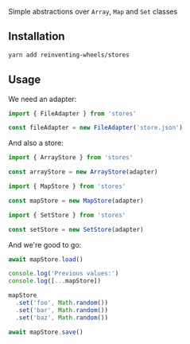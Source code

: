 Simple abstractions over `Array`, `Map` and `Set` classes

## Installation

```sh
yarn add reinventing-wheels/stores
```

## Usage

We need an adapter:

```ts
import { FileAdapter } from 'stores'

const fileAdapter = new FileAdapter('store.json')
```

And also a store:

```ts
import { ArrayStore } from 'stores'

const arrayStore = new ArrayStore(adapter)
```

```ts
import { MapStore } from 'stores'

const mapStore = new MapStore(adapter)
```

```ts
import { SetStore } from 'stores'

const setStore = new SetStore(adapter)
```

And we're good to go:

```ts
await mapStore.load()

console.log('Previous values:')
console.log([...mapStore])

mapStore
  .set('foo', Math.random())
  .set('bar', Math.random())
  .set('baz', Math.random())

await mapStore.save()
```
